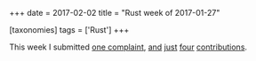 +++
date = 2017-02-02
title = "Rust week of 2017-01-27"

[taxonomies]
tags = ['Rust']
+++

This week I submitted [one complaint], [and][] [just][] [four][]
[contributions].

  [one complaint]: https://github.com/softprops/shiplift/issues/45
  [and]: https://github.com/softprops/shiplift/pull/46
  [just]: https://github.com/softprops/shiplift/pull/47
  [four]: https://github.com/softprops/shiplift/pull/49
  [contributions]: https://github.com/rust-lang/rust/pull/39405
